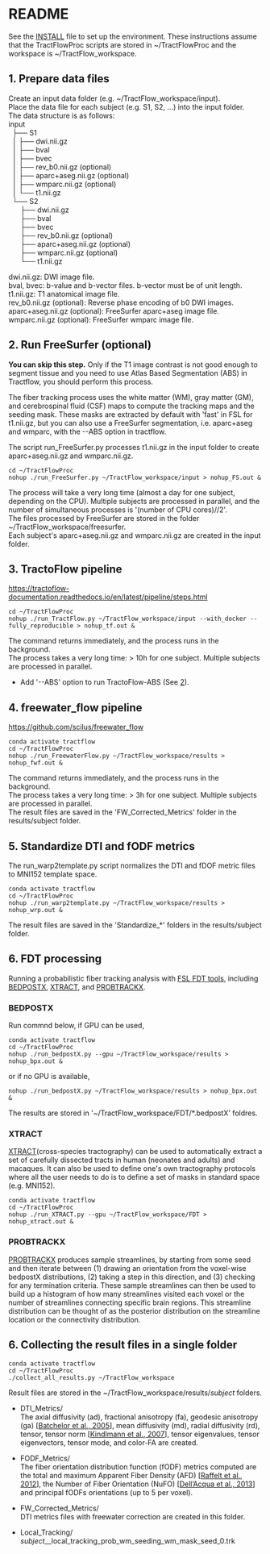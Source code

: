# README
See the [INSTALL](INSTALL.md) file to set up the environment. These instructions assume that the TractFlowProc scripts are stored in ~/TractFlowProc and the workspace is ~/TractFlow_workspace.

## 1. Prepare data files
Create an input data folder (e.g. ~/TractFlow_workspace/input).  
Place the data file for each subject (e.g. S1, S2, ...) into the input folder.  
The data structure is as follows:  
input  
&nbsp;&nbsp;├── S1  
&nbsp;&nbsp;│ ├── dwi.nii.gz  
&nbsp;&nbsp;│ ├── bval  
&nbsp;&nbsp;│ ├── bvec  
&nbsp;&nbsp;│ ├── rev_b0.nii.gz (optional)  
&nbsp;&nbsp;│ ├── aparc+aseg.nii.gz (optional)  
&nbsp;&nbsp;│ ├── wmparc.nii.gz (optional)  
&nbsp;&nbsp;│ └── t1.nii.gz  
&nbsp;&nbsp;└── S2  
&nbsp;&nbsp;&nbsp;&nbsp;&nbsp;&nbsp;├── dwi.nii.gz  
&nbsp;&nbsp;&nbsp;&nbsp;&nbsp;&nbsp;├── bval  
&nbsp;&nbsp;&nbsp;&nbsp;&nbsp;&nbsp;├── bvec  
&nbsp;&nbsp;&nbsp;&nbsp;&nbsp;&nbsp;├── rev_b0.nii.gz (optional)  
&nbsp;&nbsp;&nbsp;&nbsp;&nbsp;&nbsp;├── aparc+aseg.nii.gz (optional)  
&nbsp;&nbsp;&nbsp;&nbsp;&nbsp;&nbsp;├── wmparc.nii.gz (optional)  
&nbsp;&nbsp;&nbsp;&nbsp;&nbsp;&nbsp;└── t1.nii.gz  

dwi.nii.gz: DWI image file.  
bval, bvec: b-value and b-vector files. b-vector must be of unit length.  
t1.nii.gz: T1 anatomical image file.  
rev_b0.nii.gz (optional): Reverse phase encoding of b0 DWI images.  
aparc+aseg.nii.gz (optional): FreeSurfer aparc+aseg image file.  
wmparc.nii.gz (optional): FreeSurfer wmparc image file.  

## 2. Run FreeSurfer (optional)
**You can skip this step.** Only if the T1 image contrast is not good enough to segment tissue and you need to use Atlas Based Segmentation (ABS) in Tractflow, you should perform this process.  

The fiber tracking process uses the white matter (WM), gray matter (GM), and cerebrospinal fluid (CSF) maps to compute the tracking maps and the seeding mask. These masks are extracted by default with 'fast' in FSL for t1.nii.gz, but you can also use a FreeSurfer segmentation, i.e. aparc+aseg and wmparc, with the --ABS option in tractflow.  

The script run_FreeSurfer.py processes t1.nii.gz in the input folder to create aparc+aseg.nii.gz and wmparc.nii.gz.
```
cd ~/TractFlowProc
nohup ./run_FreeSurfer.py ~/TractFlow_workspace/input > nohup_FS.out &
```
The process will take a very long time (almost a day for one subject, depending on the CPU). Multiple subjects are processed in parallel, and the number of simultaneous processes is '(number of CPU cores)//2'.  
The files processed by FreeSurfer are stored in the folder ~/TractFlow_workspace/freesurfer.  
Each subject's aparc+aseg.nii.gz and wmparc.nii.gz are created in the input folder.  

## 3. TractoFlow pipeline
https://tractoflow-documentation.readthedocs.io/en/latest/pipeline/steps.html
```
cd ~/TractFlowProc
nohup ./run_TractFlow.py ~/TractFlow_workspace/input --with_docker --fully_reproducible > nohup_tf.out &
```
The command returns immediately, and the process runs in the background.  
The process takes a very long time: > 10h for one subject. Multiple subjects are processed in parallel.  

* Add '--ABS' option to run TractoFlow-ABS (See [2](#2-run-freesurfer-optional)).  

## 4. freewater_flow pipeline
https://github.com/scilus/freewater_flow
```
conda activate tractflow
cd ~/TractFlowProc
nohup ./run_FreewaterFlow.py ~/TractFlow_workspace/results > nohup_fwf.out &
```

The command returns immediately, and the process runs in the background.  
The process takes a very long time: > 3h for one subject. Multiple subjects are processed in parallel.  
The result files are saved in the 'FW_Corrected_Metrics' folder in the results/subject folder.

## 5. Standardize DTI and fODF metrics
The run_warp2template.py script normalizes the DTI and fDOF metric files to MNI152 template space.  
```
conda activate tractflow
cd ~/TractFlowProc
nohup ./run_warp2template.py ~/TractFlow_workspace/results > nohup_wrp.out &
```

The result files are saved in the 'Standardize_*' folders in the results/subject folder.

## 6. FDT processing
Running a probabilistic fiber tracking analysis with [FSL FDT tools](https://fsl.fmrib.ox.ac.uk/fsl/fslwiki/FDT/UserGuide), including [BEDPOSTX](https://fsl.fmrib.ox.ac.uk/fsl/fslwiki/FDT/UserGuide#BEDPOSTX), [XTRACT](https://fsl.fmrib.ox.ac.uk/fsl/fslwiki/XTRACT), and [PROBTRACKX](https://fsl.fmrib.ox.ac.uk/fsl/fslwiki/FDT/UserGuide#PROBTRACKX_-_probabilistic_tracking_with_crossing_fibres). 

### BEDPOSTX
Run commnd below, 
if GPU can be used,
```
conda activate tractflow
cd ~/TractFlowProc
nohup ./run_bedpostX.py --gpu ~/TractFlow_workspace/results > nohup_bpx.out &
```

or if no GPU is available,
```
nohup ./run_bedpostX.py ~/TractFlow_workspace/results > nohup_bpx.out &
```
The results are stored in '~/TractFlow_workspace/FDT/\*.bedpostX' foldres.  

### XTRACT
[XTRACT](https://fsl.fmrib.ox.ac.uk/fsl/fslwiki/XTRACT)(cross-species tractography) can be used to automatically extract a set of carefully dissected tracts in human (neonates and adults) and macaques. It can also be used to define one's own tractography protocols where all the user needs to do is to define a set of masks in standard space (e.g. MNI152).  
```
conda activate tractflow
cd ~/TractFlowProc
nohup ./run_XTRACT.py --gpu ~/TractFlow_workspace/FDT > nohup_xtract.out &
```

### PROBTRACKX
[PROBTRACKX](https://fsl.fmrib.ox.ac.uk/fsl/fslwiki/FDT/UserGuide#PROBTRACKX_-_probabilistic_tracking_with_crossing_fibres) produces sample streamlines, by starting from some seed and then iterate between (1) drawing an orientation from the voxel-wise bedpostX distributions, (2) taking a step in this direction, and (3) checking for any termination criteria. These sample streamlines can then be used to build up a histogram of how many streamlines visited each voxel or the number of streamlines connecting specific brain regions. This streamline distribution can be thought of as the posterior distribution on the streamline location or the connectivity distribution.  

## 6. Collecting the result files in a single folder
```
conda activate tractflow
cd ~/TractFlowProc
./collect_all_results.py ~/TractFlow_workspace
```

Result files are stored in the ~/TractFlow_workspace/results/*subject* folders.  

- DTI_Metrics/  
    The axial diffusivity (ad), fractional anisotropy (fa), geodesic anisotropy (ga) [[Batchelor et al., 2005](https://onlinelibrary.wiley.com/doi/10.1002/mrm.20334)], mean diffusivity (md), radial diffusivity (rd), tensor, tensor norm [[Kindlmann et al., 2007](https://ieeexplore.ieee.org/abstract/document/4359059)], tensor eigenvalues, tensor eigenvectors, tensor mode, and color-FA are created.

- FODF_Metrics/  
    The fiber orientation distribution function (fODF) metrics computed are the total and maximum Apparent Fiber Density (AFD) [[Raffelt et al., 2012](https://www.sciencedirect.com/science/article/pii/S1053811911012092)], the Number of Fiber Orientation (NuFO) [[Dell’Acqua et al., 2013](https://onlinelibrary.wiley.com/doi/epdf/10.1002/hbm.22080)] and principal fODFs orientations (up to 5 per voxel).

- FW_Corrected_Metrics/  
    DTI metrics files with freewater correction are created in this folder.    
    
- Local_Tracking/  
    *subject*__local_tracking_prob_wm_seeding_wm_mask_seed_0.trk  
